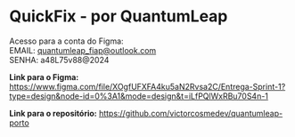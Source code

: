# QuickFix - por QuantumLeap
Acesso para a conta do Figma:\
EMAIL: quantumleap_fiap@outlook.com\
SENHA: a48L75v88@2024

**Link para o Figma:** https://www.figma.com/file/XOgfUFXFA4ku5aN2Rvsa2C/Entrega-Sprint-1?type=design&node-id=0%3A1&mode=design&t=iLfPQlWxRBu70S4n-1


**Link para o repositório:**
https://github.com/victorcosmedev/quantumleap-porto